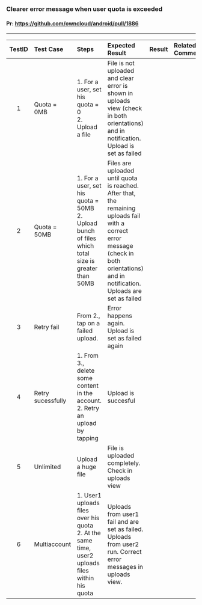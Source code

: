 ###  Clearer error message when user quota is exceeded 

#### Pr: https://github.com/owncloud/android/pull/1886 


---

 
| TestID | Test Case | Steps | Expected Result | Result | Related Comment |
| :----: | :-------- | :---- | :-------------- | :----: | :------ |
| 1 | Quota = 0MB |  1. For a user, set his quota = 0<br>2. Upload a file  | File is not uploaded and clear error is shown in uploads view (check in both orientations) and in notification. Upload is set as failed|  |
| 2 | Quota = 50MB  | 1. For a user, set his quota = 50MB<br>2. Upload bunch of files which total size is greater than 50MB | Files are uploaded until quota is reached. After that, the remaining uploads fail with a correct error message (check in both orientations) and in notification. Uploads are set as failed |  |
| 3 | Retry fail |  From 2., tap on a failed upload.  | Error happens again. Upload is set as failed again|  |
| 4 | Retry sucessfully | 1. From 3., delete some content in the account.<br>2. Retry an upload by tapping  | Upload is succesful|  |
| 5 | Unlimited  | Upload a huge file | File is uploaded completely. Check in uploads view  |  |  |
| 6 | Multiaccount | 1. User1 uploads files over his quota<br>2. At the same time, user2 uploads files within his quota | Uploads from user1 fail and are set as failed. Uploads from user2 run. Correct error messages in uploads view.  |  |  |


